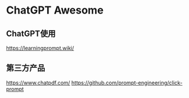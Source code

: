 # ChatGPT Awesome

## ChatGPT使用
https://learningprompt.wiki/


## 第三方产品
https://www.chatpdf.com/
https://github.com/prompt-engineering/click-prompt
